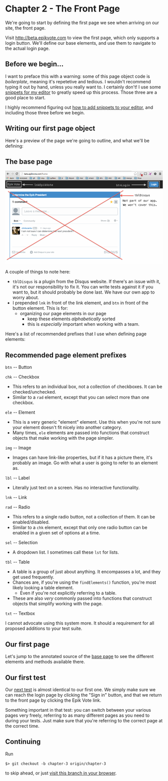 # Chapter 2 - The Front Page

We're going to start by defining the first page we see when arriving on our site, the front page.

Visit http://beta.epikvote.com to view the first page, which only supports a login button. We'll define our base elements, and use them to navigate to the actual login page.

## Before we begin...

I want to preface this with a warning: some of this page object code is *boilerplate*, meaning it's repetetive and tedious. I wouldn't recommend typing it out by hand, unless you really want to. I certainly don't! I use some [snippets for my editor](https://github.com/Droogans/.emacs.d/tree/mac/snippets/js-mode/astrolabe) to greatly speed up this process. Those three are a good place to start.

I highly recommend figuring out [how to add snippets to your editor](http://docs.sublimetext.info/en/sublime-text-3/extensibility/snippets.html), and including those three before we begin.

## Writing our first page object

Here's a preview of the page we're going to outline, and what we'll be defining:

## The base page

![epikvote.com's "splash" page.](./img/epikvote-base.png)

A couple of things to note here:

  - `tblDisqus` is a plugin from the Disqus website. If there's an issue with it, it's not our responsibility to fix it. You can write tests against it if you want to, but it should probably be done last. We have our own app to worry about.
  - I prepended `lnk` in front of the link element, and `btn` in front of the button element. This is for:
    - organizing our page elements in our page
      - keep these elements *alphabetically* sorted
      - this is *especially* important when working with a team.

Here's a list of recommended prefixes that I use when defining page elements:

## Recommended page element prefixes

`btn` -- Button

`chk` -- Checkbox
 - This refers to an individual box, not a collection of checkboxes. It can be checked/unchecked.
 - Similar to a `rad` element, except that you can select more than one checkbox.

`ele` -- Element
 - This is a very generic "element" element. Use this when you're not sure your element doesn't fit nicely into another category.
 - Many times, `ele` elements are passed into functions that construct objects that make working with the page simpler.

`img` -- Image
 - Images can have link-like properties, but if it has a picture there, it's probably an image. Go with what a user is going to refer to an element as.

`lbl` -- Label
 - Literally just text on a screen. Has no interactive functionality.

`lnk` -- Link

`rad` -- Radio
 - This refers to a single radio button, not a collection of them. It can be enabled/disabled.
 - Similar to a `chk` element, except that only one radio button can be enabled in a given set of options at a time.

`sel` -- Selection
 - A dropdown list. I sometimes call these `lst` for lists.

`tbl` -- Table
 - A table is a group of just about anything. It encompasses a lot, and they get used frequently.
 - Chances are, if you're using the `findElements()` function, you're most likely looking a table element.
   - Even if you're not explicitly referring to a table.
 - These are also *very* commonly passed into functions that construct objects that simplify working with the page.

`txt` -- Textbox

I cannot advocate using this system more. It should a requirement for all proposed additions to your test suite.

## Our first page

Let's jump to the annotated source of the [base page](./test/pages/Base.js) to see the different elements and methods available there.

## Our first test

Our [next test](./test/stories/frontPage.js) is almost identical to our first one. We simply make sure we can reach the login page by clicking the "Sign in" button, and that we return to the front page by clicking the Epik Vote link.

Something important in that test: you can switch between your various pages very freely, referring to as many different pages as you need to during your tests. Just make sure that you're referring to the correct page at the correct time.

## Continuing

Run

    $> git checkout -b chapter-3 origin/chapter-3

to skip ahead, or just [visit this branch in your browser](../chapter-3).
